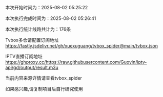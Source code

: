 
本次开始时间为：2025-08-02 05:25:22

本次执行完成时间为：2025-08-02 05:26:41

本次执行统计线路共计为：176条

Tvbox多仓请配置订阅地址 https://fastly.jsdelivr.net/gh/xuexuguang/tvbox_spider@main/tvbox.json

IPTV直播订阅地址 https://ghproxy.cc/https://raw.githubusercontent.com/Guovin/iptv-api/gd/output/result.m3u

当前内容来源详情请查看tvbox_spider

如果感兴趣,请复制项目后自行研究使用
